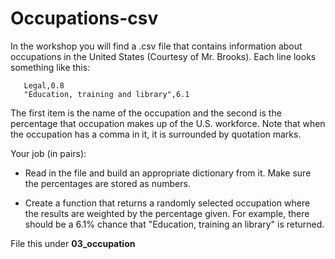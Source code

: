 # Occupations-csv

In the workshop you will find a .csv file that contains information about occupations in the United States (Courtesy of Mr. Brooks). Each line looks something like this:
 ```
    Legal,0.8
    "Education, training and library",6.1
```
The first item is the name of the occupation and the second is the percentage that occupation makes up of the U.S. workforce. Note that when the occupation has a comma in it, it is surrounded by quotation marks.

Your job (in pairs):

* Read in the file and build an appropriate dictionary from it. Make sure the percentages are stored as numbers.

* Create a function that returns a randomly selected occupation where the results are weighted by the percentage given. For example, there should be a 6.1% chance that "Education, training an library" is returned.

File this under **03_occupation**